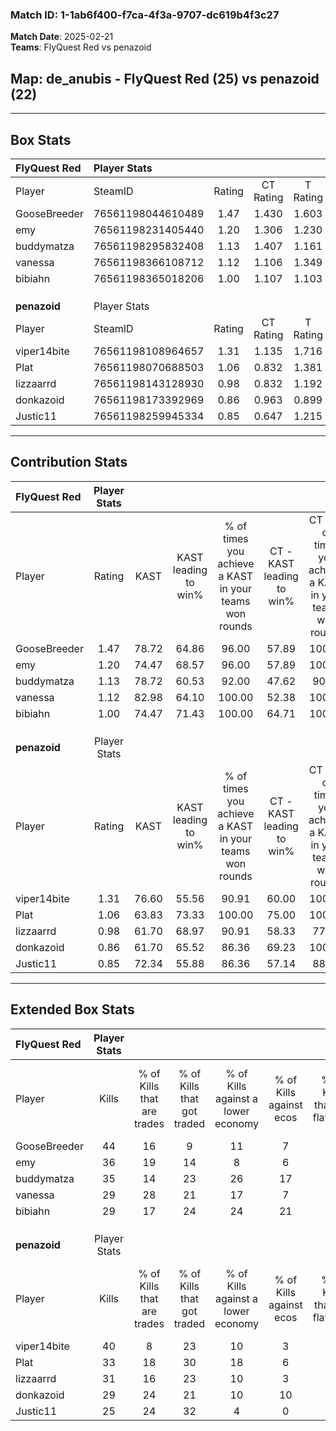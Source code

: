 ### Match ID: 1-1ab6f400-f7ca-4f3a-9707-dc619b4f3c27  
**Match Date**: 2025-02-21  
**Teams**: FlyQuest Red vs penazoid  

## **Map**: de_anubis - FlyQuest Red (25) vs penazoid (22)  
---  

## Box Stats  

| **FlyQuest Red** | Player Stats      |        |           |          |       |       |       |         |        |      |     |
| :- | :- | :-: | :-: | :-: | :-: | :-: | :-: | :-: | :-: | :-: | :-: |
| Player           | SteamID           | Rating | CT Rating | T Rating | KAST  |  ADR  | Kills | Assists | Deaths | K/D  | HS% |
| GooseBreeder     | 76561198044610489 |  1.47  |   1.430   |  1.603   | 78.72 | 104.3 |  44   |   14    |   30   | 1.47 | 31  |
| emy              | 76561198231405440 |  1.20  |   1.306   |  1.230   | 74.47 | 72.9  |  36   |    8    |   28   | 1.29 | 16  |
| buddymatza       | 76561198295832408 |  1.13  |   1.407   |  1.161   | 78.72 | 74.1  |  35   |   10    |   36   | 0.97 | 51  |
| vanessa          | 76561198366108712 |  1.12  |   1.106   |  1.349   | 82.98 | 67.0  |  29   |   12    |   28   | 1.04 | 68  |
| bibiahn          | 76561198365018206 |  1.00  |   1.107   |  1.103   | 74.47 | 74.2  |  29   |   15    |   36   | 0.81 | 44  |
|                  |                   |        |           |          |       |       |       |         |        |      |     |
|                  |                   |        |           |          |       |       |       |         |        |      |     |
|                  |                   |        |           |          |       |       |       |         |        |      |     |
| **penazoid**     | Player Stats      |        |           |          |       |       |       |         |        |      |     |
| Player           | SteamID           | Rating | CT Rating | T Rating | KAST  |  ADR  | Kills | Assists | Deaths | K/D  | HS% |
| viper14bite      | 76561198108964657 |  1.31  |   1.135   |  1.716   | 76.60 | 98.9  |  40   |   15    |   35   | 1.14 | 42  |
| Plat             | 76561198070688503 |  1.06  |   0.832   |  1.381   | 63.83 | 85.7  |  33   |   14    |   33   | 1.00 | 48  |
| lizzaarrd        | 76561198143128930 |  0.98  |   0.832   |  1.192   | 61.70 | 72.0  |  31   |    7    |   31   | 1.00 | 51  |
| donkazoid        | 76561198173392969 |  0.86  |   0.963   |  0.899   | 61.70 | 59.2  |  29   |    6    |   34   | 0.85 | 24  |
| Justic11         | 76561198259945334 |  0.85  |   0.647   |  1.215   | 72.34 | 69.0  |  25   |   14    |   40   | 0.63 | 52  |
---  

## Contribution Stats  

| **FlyQuest Red** | Player Stats |       |                      |                                                        |                           |                                                             |                          |                                                            |
| :- | :-: | :-: | :-: | :-: | :-: | :-: | :-: | :-: |
| Player           |    Rating    | KAST  | KAST leading to win% | % of times you achieve a KAST in your teams won rounds | CT - KAST leading to win% | CT - % of times you achieve a KAST in your teams won rounds | T - KAST leading to win% | T - % of times you achieve a KAST in your teams won rounds |
| GooseBreeder     |     1.47     | 78.72 |        64.86         |                         96.00                          |           57.89           |                           100.00                            |          72.22           |                           92.86                            |
| emy              |     1.20     | 74.47 |        68.57         |                         96.00                          |           57.89           |                           100.00                            |          81.25           |                           92.86                            |
| buddymatza       |     1.13     | 78.72 |        60.53         |                         92.00                          |           47.62           |                            90.91                            |          76.47           |                           92.86                            |
| vanessa          |     1.12     | 82.98 |        64.10         |                         100.00                         |           52.38           |                           100.00                            |          77.78           |                           100.00                           |
| bibiahn          |     1.00     | 74.47 |        71.43         |                         100.00                         |           64.71           |                           100.00                            |          77.78           |                           100.00                           |
|                  |              |       |                      |                                                        |                           |                                                             |                          |                                                            |
|                  |              |       |                      |                                                        |                           |                                                             |                          |                                                            |
|                  |              |       |                      |                                                        |                           |                                                             |                          |                                                            |
| **penazoid**     | Player Stats |       |                      |                                                        |                           |                                                             |                          |                                                            |
| Player           |    Rating    | KAST  | KAST leading to win% | % of times you achieve a KAST in your teams won rounds | CT - KAST leading to win% | CT - % of times you achieve a KAST in your teams won rounds | T - KAST leading to win% | T - % of times you achieve a KAST in your teams won rounds |
| viper14bite      |     1.31     | 76.60 |        55.56         |                         90.91                          |           60.00           |                           100.00                            |          52.38           |                           84.62                            |
| Plat             |     1.06     | 63.83 |        73.33         |                         100.00                         |           75.00           |                           100.00                            |          72.22           |                           100.00                           |
| lizzaarrd        |     0.98     | 61.70 |        68.97         |                         90.91                          |           58.33           |                            77.78                            |          76.47           |                           100.00                           |
| donkazoid        |     0.86     | 61.70 |        65.52         |                         86.36                          |           69.23           |                           100.00                            |          62.50           |                           76.92                            |
| Justic11         |     0.85     | 72.34 |        55.88         |                         86.36                          |           57.14           |                            88.89                            |          55.00           |                           84.62                            |
---  

## Extended Box Stats  

| **FlyQuest Red** | Player Stats |                            |                            |                                    |                         |                              |                                 |        |                             |                                     |                          |                               |                            |
| :- | :-: | :-: | :-: | :-: | :-: | :-: | :-: | :-: | :-: | :-: | :-: | :-: | :-: |
| Player           |    Kills     | % of Kills that are trades | % of Kills that got traded | % of Kills against a lower economy | % of Kills against ecos | % of Kills that are flawless | % of Kills that are close duels | Deaths | % of Deaths that get traded | % of Deaths against a lower economy | % of Deaths against ecos | % of Deaths that are flawless | % of Deaths that are close |
| GooseBreeder     |      44      |             16             |             9              |                 11                 |            7            |              59              |                9                |   30   |             13              |                  7                  |            3             |              47               |             10             |
| emy              |      36      |             19             |             14             |                 8                  |            6            |              64              |                6                |   28   |             21              |                  0                  |            0             |              79               |             4              |
| buddymatza       |      35      |             14             |             23             |                 26                 |           17            |              54              |                6                |   36   |             33              |                  8                  |            8             |              75               |             0              |
| vanessa          |      29      |             28             |             21             |                 17                 |            7            |              48              |               10                |   28   |             32              |                  4                  |            4             |              39               |             7              |
| bibiahn          |      29      |             17             |             24             |                 24                 |           21            |              62              |                7                |   36   |             25              |                  6                  |            6             |              78               |             3              |
|                  |              |                            |                            |                                    |                         |                              |                                 |        |                             |                                     |                          |                               |                            |
|                  |              |                            |                            |                                    |                         |                              |                                 |        |                             |                                     |                          |                               |                            |
|                  |              |                            |                            |                                    |                         |                              |                                 |        |                             |                                     |                          |                               |                            |
| **penazoid**     | Player Stats |                            |                            |                                    |                         |                              |                                 |        |                             |                                     |                          |                               |                            |
| Player           |    Kills     | % of Kills that are trades | % of Kills that got traded | % of Kills against a lower economy | % of Kills against ecos | % of Kills that are flawless | % of Kills that are close duels | Deaths | % of Deaths that get traded | % of Deaths against a lower economy | % of Deaths against ecos | % of Deaths that are flawless | % of Deaths that are close |
| viper14bite      |      40      |             8              |             23             |                 10                 |            3            |              55              |                5                |   35   |             29              |                  9                  |            3             |              60               |             6              |
| Plat             |      33      |             18             |             30             |                 18                 |            6            |              64              |                6                |   33   |             12              |                 12                  |            3             |              45               |             12             |
| lizzaarrd        |      31      |             16             |             23             |                 10                 |            3            |              74              |                3                |   31   |             10              |                 10                  |            0             |              48               |             13             |
| donkazoid        |      29      |             24             |             21             |                 10                 |           10            |              59              |                0                |   34   |             15              |                  6                  |            0             |              74               |             3              |
| Justic11         |      25      |             24             |             32             |                 4                  |            0            |              76              |                8                |   40   |             20              |                  8                  |            3             |              60               |             5              |
